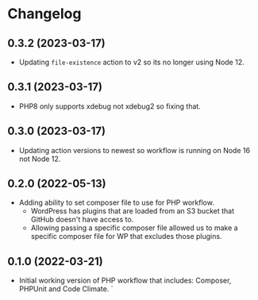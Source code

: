 # Changelog


## 0.3.2 (2023-03-17)

* Updating `file-existence` action to v2 so its no longer using Node 12.

## 0.3.1 (2023-03-17)

* PHP8 only supports xdebug not xdebug2 so fixing that.

## 0.3.0 (2023-03-17)

* Updating action versions to newest so workflow is running on Node 16 not Node 12.

## 0.2.0 (2022-05-13)

* Adding ability to set composer file to use for PHP workflow.
  * WordPress has plugins that are loaded from an S3 bucket that GitHub doesn't have access to.
  * Allowing passing a specific composer file allowed us to make a specific composer file for WP that excludes those plugins.

## 0.1.0 (2022-03-21)

* Initial working version of PHP workflow that includes: Composer, PHPUnit and Code Climate.
`
